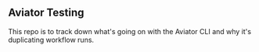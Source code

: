 Aviator Testing
---------------

This repo is to track down what's going on with the Aviator CLI and why it's duplicating workflow runs.
